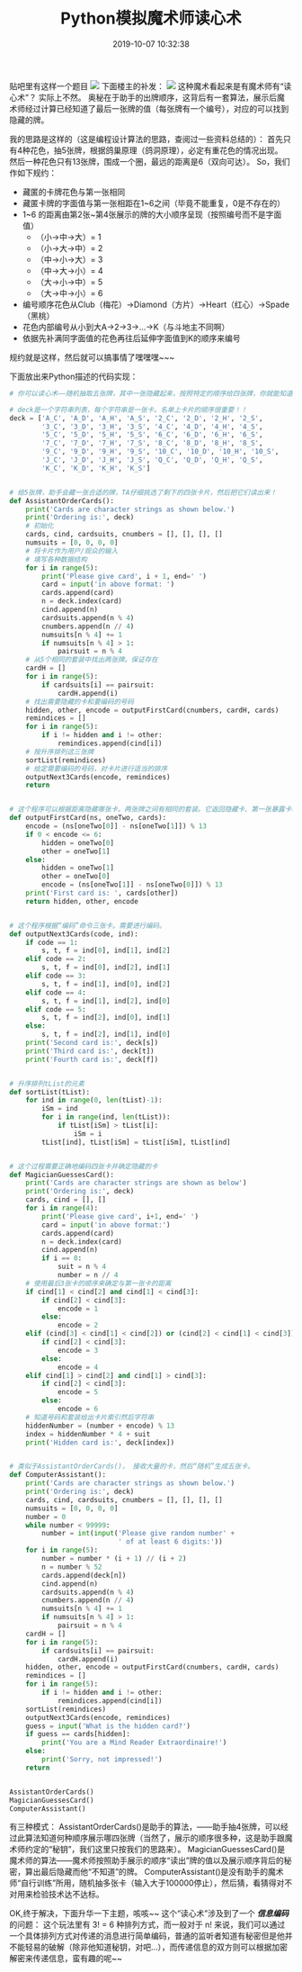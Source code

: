 ﻿---
title: Python模拟魔术师读心术
date: 2019-10-07 10:32:38
summary: 本文用Python模拟魔术师读心术的实现。
tags:
- Python
categories:
- Python
---

贴吧里有这样一个题目
![](../../../images/软件开发/Python/Python模拟魔术师读心术/1.png)
下面楼主的补发：
![](../../../images/软件开发/Python/Python模拟魔术师读心术/2.png)
这种魔术看起来是有魔术师有“读心术”？
实际上不然。
奥秘在于助手的出牌顺序，这背后有一套算法，展示后魔术师经过计算已经知道了最后一张牌的值（每张牌有一个编号），对应的可以找到隐藏的牌。

我的思路是这样的（这是编程设计算法的思路，查阅过一些资料总结的）：
首先只有4种花色，抽5张牌，根据鸽巢原理（鸽洞原理），必定有重花色的情况出现。
然后一种花色只有13张牌，围成一个圈，最远的距离是6（双向可达）。
So，我们作如下规约：

 - 藏匿的卡牌花色与第一张相同
 - 藏匿卡牌的字面值与第一张相距在1~6之间（毕竟不能重复，0是不存在的）
 - 1~6 的距离由第2张~第4张展示的牌的大小顺序呈现（按照编号而不是字面值）
 	- （小->中->大）= 1
 	- （小->大->中）= 2
 	- （中->小->大）= 3
 	- （中->大->小）= 4
 	- （大->小->中）= 5
 	- （大->中->小）= 6
 - 编号顺序花色从Club（梅花）->Diamond（方片）->Heart（红心）->Spade（黑桃）
 - 花色内部编号从小到大A->2->3->...->K（与斗地主不同啊）
 - 依据先补满同字面值的花色再往后延伸字面值到K的顺序来编号

规约就是这样，然后就可以搞事情了嘿嘿嘿~~~

下面放出来Python描述的代码实现：

```python
# 你可以读心术——随机抽取五张牌，其中一张隐藏起来，按照特定的顺序给四张牌，你就能知道第五张牌是什么！

# deck是一个字符串列表，每个字符串是一张卡。名单上卡片的顺序很重要！！
deck = ['A_C', 'A_D', 'A_H', 'A_S', '2_C', '2_D', '2_H', '2_S',
        '3_C', '3_D', '3_H', '3_S', '4_C', '4_D', '4_H', '4_S',
        '5_C', '5_D', '5_H', '5_S', '6_C', '6_D', '6_H', '6_S',
        '7_C', '7_D', '7_H', '7_S', '8_C', '8_D', '8_H', '8_S',
        '9_C', '9_D', '9_H', '9_S', '10_C', '10_D', '10_H', '10_S',
        'J_C', 'J_D', 'J_H', 'J_S', 'Q_C', 'Q_D', 'Q_H', 'Q_S',
        'K_C', 'K_D', 'K_H', 'K_S']


# 给5张牌，助手会藏一张合适的牌，TA仔细挑选了剩下的四张卡片，然后把它们读出来！
def AssistantOrderCards():
    print('Cards are character strings as shown below.')
    print('Ordering is:', deck)
    # 初始化
    cards, cind, cardsuits, cnumbers = [], [], [], []
    numsuits = [0, 0, 0, 0]
    # 将卡片作为用户/观众的输入
    # 填写各种数据结构
    for i in range(5):
        print('Please give card', i + 1, end=' ')
        card = input('in above format: ')
        cards.append(card)
        n = deck.index(card)
        cind.append(n)
        cardsuits.append(n % 4)
        cnumbers.append(n // 4)
        numsuits[n % 4] += 1
        if numsuits[n % 4] > 1:
            pairsuit = n % 4
    # 从5个相同的套装中找出两张牌。保证存在
    cardH = []
    for i in range(5):
        if cardsuits[i] == pairsuit:
            cardH.append(i)
    # 找出需要隐藏的卡和要编码的号码
    hidden, other, encode = outputFirstCard(cnumbers, cardH, cards)
    remindices = []
    for i in range(5):
        if i != hidden and i != other:
            remindices.append(cind[i])
    # 按升序排列这三张牌
    sortList(remindices)
    # 给定需要编码的号码，对卡片进行适当的排序
    outputNext3Cards(encode, remindices)
    return


# 这个程序可以根据距离隐藏哪张卡。两张牌之间有相同的套装。它返回隐藏卡、第一张暴露卡和距离。
def outputFirstCard(ns, oneTwo, cards):
    encode = (ns[oneTwo[0]] - ns[oneTwo[1]]) % 13
    if 0 < encode <= 6:
        hidden = oneTwo[0]
        other = oneTwo[1]
    else:
        hidden = oneTwo[1]
        other = oneTwo[0]
        encode = (ns[oneTwo[1]] - ns[oneTwo[0]]) % 13
    print('First card is: ', cards[other])
    return hidden, other, encode


# 这个程序根据“编码”命令三张卡。需要进行编码。
def outputNext3Cards(code, ind):
    if code == 1:
        s, t, f = ind[0], ind[1], ind[2]
    elif code == 2:
        s, t, f = ind[0], ind[2], ind[1]
    elif code == 3:
        s, t, f = ind[1], ind[0], ind[2]
    elif code == 4:
        s, t, f = ind[1], ind[2], ind[0]
    elif code == 5:
        s, t, f = ind[2], ind[0], ind[1]
    else:
        s, t, f = ind[2], ind[1], ind[0]
    print('Second card is:', deck[s])
    print('Third card is:', deck[t])
    print('Fourth card is:', deck[f])


# 升序排列tList的元素
def sortList(tList):
    for ind in range(0, len(tList)-1):
        iSm = ind
        for i in range(ind, len(tList)):
            if tList[iSm] > tList[i]:
                iSm = i
        tList[ind], tList[iSm] = tList[iSm], tList[ind]


# 这个过程需要正确地编码四张卡并确定隐藏的卡
def MagicianGuessesCard():
    print('Cards are character strings are shown as below')
    print('Ordering is:', deck)
    cards, cind = [], []
    for i in range(4):
        print('Please give card', i+1, end=' ')
        card = input('in above format:')
        cards.append(card)
        n = deck.index(card)
        cind.append(n)
        if i == 0:
            suit = n % 4
            number = n // 4
    # 使用最后3张卡的顺序来确定与第一张卡的距离
    if cind[1] < cind[2] and cind[1] < cind[3]:
        if cind[2] < cind[3]:
            encode = 1
        else:
            encode = 2
    elif (cind[3] < cind[1] < cind[2]) or (cind[2] < cind[1] < cind[3]):
        if cind[2] < cind[3]:
            encode = 3
        else:
            encode = 4
    elif cind[1] > cind[2] and cind[1] > cind[3]:
        if cind[2] < cind[3]:
            encode = 5
        else:
            encode = 6
    # 知道号码和套装给出卡片索引然后字符串
    hiddenNumber = (number + encode) % 13
    index = hiddenNumber * 4 + suit
    print('Hidden card is:', deck[index])


# 类似于AssistantOrderCards()， 接收大量的卡，然后“随机”生成五张卡。
def ComputerAssistant():
    print('Cards are character strings as shown below.')
    print('Ordering is:', deck)
    cards, cind, cardsuits, cnumbers = [], [], [], []
    numsuits = [0, 0, 0, 0]
    number = 0
    while number < 99999:
        number = int(input('Please give random number' +
                           ' of at least 6 digits:'))
    for i in range(5):
        number = number * (i + 1) // (i + 2)
        n = number % 52
        cards.append(deck[n])
        cind.append(n)
        cardsuits.append(n % 4)
        cnumbers.append(n // 4)
        numsuits[n % 4] += 1
        if numsuits[n % 4] > 1:
            pairsuit = n % 4
    cardH = []
    for i in range(5):
        if cardsuits[i] == pairsuit:
            cardH.append(i)
    hidden, other, encode = outputFirstCard(cnumbers, cardH, cards)
    remindices = []
    for i in range(5):
        if i != hidden and i != other:
            remindices.append(cind[i])
    sortList(remindices)
    outputNext3Cards(encode, remindices)
    guess = input('What is the hidden card?')
    if guess == cards[hidden]:
        print('You are a Mind Reader Extraordinaire!')
    else:
        print('Sorry, not impressed!')
    return


AssistantOrderCards()
MagicianGuessesCard()
ComputerAssistant()
```

有三种模式：
AssistantOrderCards()是助手的算法，——助手抽4张牌，可以经过此算法知道何种顺序展示哪四张牌（当然了，展示的顺序很多种，这是助手跟魔术师约定的“秘钥”，我们这里只按我们的思路来）。
MagicianGuessesCard()是魔术师的算法——魔术师按照助手展示的顺序“读出”牌的值以及展示顺序背后的秘密，算出最后隐藏而他“不知道”的牌。
ComputerAssistant()是没有助手的魔术师“自行训练”所用，随机抽多张卡（输入大于100000停止），然后猜，看猜得对不对用来检验技术达不达标。

OK,终于解决，下面升华一下主题，咳咳~~
这个“读心术”涉及到了一个 ***信息编码*** 的问题：
这个玩法里有 3! = 6 种排列方式，而一般对于 n! 来说，我们可以通过一个具体排列方式对传递的消息进行简单编码，普通的监听者知道有秘密但是他并不能轻易的破解（除非他知道秘钥，对吧...），而传递信息的双方则可以根据加密解密来传递信息，蛮有趣的呢~~

